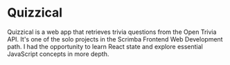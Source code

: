 # Quizzical

Quizzical is a web app that retrieves trivia questions from the Open Trivia API. It's one of the solo projects in the Scrimba Frontend Web Development path. I had the opportunity to learn React state and explore essential JavaScript concepts in more depth.
